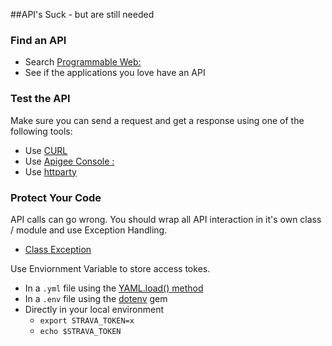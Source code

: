 ##API's Suck - but are still needed


### Find an API
 * Search [Programmable Web: ](http://www.programmableweb.com/)
 * See if the applications you love have an API

 ### Test the API
 Make sure you can send a request and get a response using one of the following tools:

  * Use [CURL](https://developer.apple.com/library/mac/documentation/Darwin/Reference/ManPages/man1/curl.1.html)
  * Use [Apigee Console :](https://apigee.com/console/others)
  * Use [httparty](https://github.com/jnunemaker/httparty)


### Protect Your Code
API calls can go wrong. You should wrap all API interaction in it's own class / module and use Exception Handling.

  * [Class Exception](http://www.ruby-doc.org/core-2.1.0/Exception.html)

Use Enviornment Variable to store access tokes.

  * In a `.yml` file using the [YAML.load() method](http://www.ruby-doc.org/stdlib-2.1.1/libdoc/yaml/rdoc/YAML.html)
  * In a `.env` file using the [dotenv](https://github.com/bkeepers/dotenv) gem
  * Directly in your local environment
    * `export STRAVA_TOKEN=x`
    * `echo $STRAVA_TOKEN`



